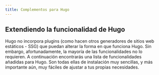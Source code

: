 ```yaml
---
title: Complementos para Hugo
---
```

## Extendiendo la funcionalidad de Hugo

Hugo no incorpora plugins (como hacen otros generadores de sitios web estáticos - SSG) que puedan alterar la forma en que funciona Hugo. Sin embargo, afortunadamente, la mayoría de
las funcionalidades no lo requieren. A continuación encontrarás una lista de funcionalidades añadidas para Hugo. Son todas ellas de instalación muy sencillas, y más importante aún,
muy fáciles de ajustar a tus propias necesidades. 
